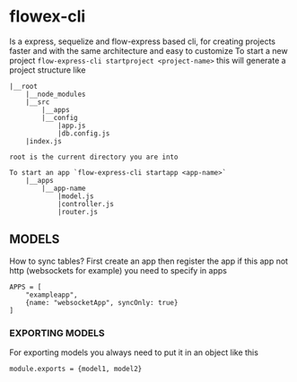 # flowex-cli
Is a express, sequelize and flow-express based cli, for creating projects faster and with the same architecture and easy to customize
To start a new project `flow-express-cli startproject <project-name>` this will generate a project structure like

```
|__root
    |__node_modules
    |__src
        |__apps
        |__config
            |app.js
            |db.config.js
    |index.js

root is the current directory you are into

To start an app `flow-express-cli startapp <app-name>`
    |__apps
        |__app-name
            |model.js
            |controller.js
            |router.js
```

## MODELS
How to sync tables?
First create an app then register the app if this app not http (websockets for example) you need to specify in apps
```
APPS = [
    "exampleapp",
    {name: "websocketApp", syncOnly: true}
]
```

### EXPORTING MODELS
For exporting models you always need to put it in an object like this
```
module.exports = {model1, model2}
```

